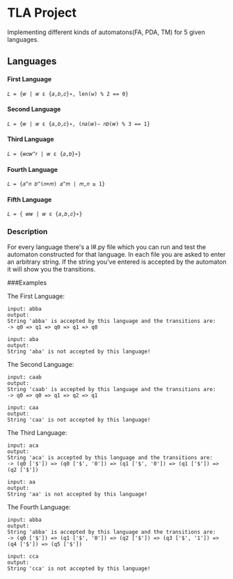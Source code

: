 # TLA Project
Implementing different kinds of automatons(FA, PDA, TM) for 5 given languages.


## Languages
#### First Language
    𝐿 = {𝑤 | 𝑤 ε {𝑎,𝑏,𝑐}∗, len(w) % 2 == 0}
#### Second Language
    𝐿 = {𝑤 | 𝑤 ε {𝑎,𝑏,𝑐}∗, (𝑛𝑎(𝑤)− 𝑛𝑏(𝑤) % 3 == 1}
#### Third Language
    𝐿 = {𝑤𝑐𝑤^𝑟 | 𝑤 ε {𝑎,𝑏}∗}
#### Fourth Language
    𝐿 = {𝑎^𝑛 𝑏^(𝑛+𝑚) 𝑎^𝑚 | 𝑚,𝑛 ≥ 1}
#### Fifth Language
    𝐿 = { 𝑤𝑤 | 𝑤 ε {𝑎,𝑏,𝑐}∗}

### Description
For every language there's a l#.py file which you can run and test the automaton constructed for that language.
In each file you are asked to enter an arbitrary string. 
If the string you've entered is accepted by the automaton it will show you the transitions.

###Examples

The First Language:
    
    input: abba
    output:
    String 'abba' is accepted by this language and the transitions are:
    -> q0 => q1 => q0 => q1 => q0 
    
    input: aba
    output:
    String 'aba' is not accepted by this language!
    
The Second Language:
    
    input: caab
    output:
    String 'caab' is accepted by this language and the transitions are:
    -> q0 => q0 => q1 => q2 => q1
    
    input: caa
    output:
    String 'caa' is not accepted by this language!

The Third Language:
    
    input: aca
    output:
    String 'aca' is accepted by this language and the transitions are:
    -> (q0 ['$']) => (q0 ['$', '0']) => (q1 ['$', '0']) => (q1 ['$']) => (q2 ['$'])
    
    input: aa
    output:
    String 'aa' is not accepted by this language!

The Fourth Language:
    
    input: abba
    output:
    String 'abba' is accepted by this language and the transitions are:
    -> (q0 ['$']) => (q1 ['$', '0']) => (q2 ['$']) => (q3 ['$', '1']) => (q4 ['$']) => (q5 ['$'])
    
    input: cca
    output:
    String 'cca' is not accepted by this language!